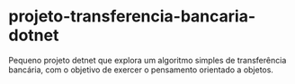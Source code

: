 # projeto-transferencia-bancaria-dotnet
Pequeno projeto detnet que explora um algoritmo simples de transferência bancária, com o objetivo de exercer o pensamento orientado a objetos.

